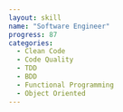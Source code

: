 ```yaml
---
layout: skill
name: "Software Engineer"
progress: 87
categories:
  - Clean Code
  - Code Quality
  - TDD
  - BDD
  - Functional Programming
  - Object Oriented
---
```

